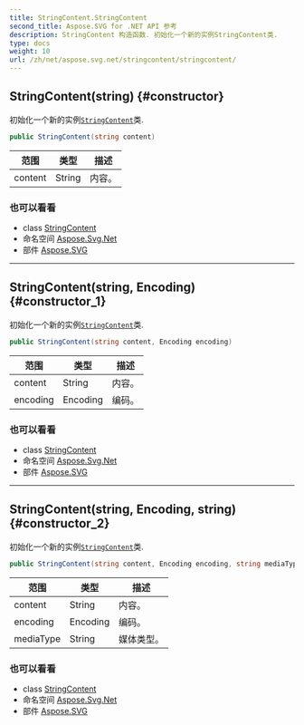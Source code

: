 ```yaml
---
title: StringContent.StringContent
second_title: Aspose.SVG for .NET API 参考
description: StringContent 构造函数. 初始化一个新的实例StringContent类.
type: docs
weight: 10
url: /zh/net/aspose.svg.net/stringcontent/stringcontent/
---
```

## StringContent(string) {#constructor}

初始化一个新的实例[`StringContent`](../)类.

```csharp
public StringContent(string content)
```

| 范围 | 类型 | 描述 |
| --- | --- | --- |
| content | String | 内容。 |

### 也可以看看

* class [StringContent](../)
* 命名空间 [Aspose.Svg.Net](../../stringcontent/)
* 部件 [Aspose.SVG](../../../)

---

## StringContent(string, Encoding) {#constructor_1}

初始化一个新的实例[`StringContent`](../)类.

```csharp
public StringContent(string content, Encoding encoding)
```

| 范围 | 类型 | 描述 |
| --- | --- | --- |
| content | String | 内容。 |
| encoding | Encoding | 编码。 |

### 也可以看看

* class [StringContent](../)
* 命名空间 [Aspose.Svg.Net](../../stringcontent/)
* 部件 [Aspose.SVG](../../../)

---

## StringContent(string, Encoding, string) {#constructor_2}

初始化一个新的实例[`StringContent`](../)类.

```csharp
public StringContent(string content, Encoding encoding, string mediaType)
```

| 范围 | 类型 | 描述 |
| --- | --- | --- |
| content | String | 内容。 |
| encoding | Encoding | 编码。 |
| mediaType | String | 媒体类型。 |

### 也可以看看

* class [StringContent](../)
* 命名空间 [Aspose.Svg.Net](../../stringcontent/)
* 部件 [Aspose.SVG](../../../)


